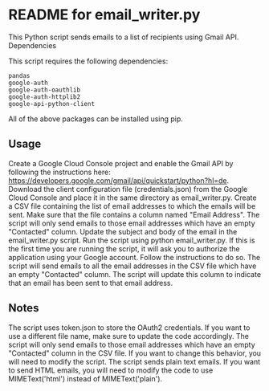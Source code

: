 # README for email_writer.py

This Python script sends emails to a list of recipients using Gmail API.
Dependencies

This script requires the following dependencies:

    pandas
    google-auth
    google-auth-oauthlib
    google-auth-httplib2
    google-api-python-client

All of the above packages can be installed using pip.
## Usage

Create a Google Cloud Console project and enable the Gmail API by following the instructions here: https://developers.google.com/gmail/api/quickstart/python?hl=de.
Download the client configuration file (credentials.json) from the Google Cloud Console and place it in the same directory as email_writer.py.
Create a CSV file containing the list of email addresses to which the emails will be sent. Make sure that the file contains a column named "Email Address". The script will only send emails to those email addresses which have an empty "Contacted" column.
Update the subject and body of the email in the email_writer.py script.
Run the script using python email_writer.py. If this is the first time you are running the script, it will ask you to authorize the application using your Google account. Follow the instructions to do so.
The script will send emails to all the email addresses in the CSV file which have an empty "Contacted" column. The script will update this column to indicate that an email has been sent to that email address.

## Notes

The script uses token.json to store the OAuth2 credentials. If you want to use a different file name, make sure to update the code accordingly.
The script will only send emails to those email addresses which have an empty "Contacted" column in the CSV file. If you want to change this behavior, you will need to modify the script.
The script sends plain text emails. If you want to send HTML emails, you will need to modify the code to use MIMEText('html') instead of MIMEText('plain').
